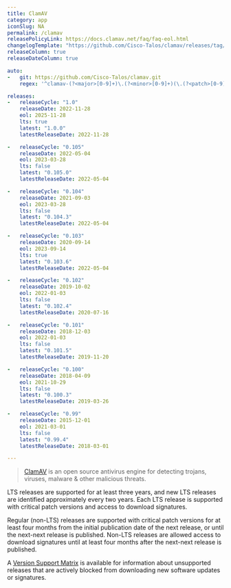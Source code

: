 ```yaml
---
title: ClamAV
category: app
iconSlug: NA
permalink: /clamav
releasePolicyLink: https://docs.clamav.net/faq/faq-eol.html
changelogTemplate: "https://github.com/Cisco-Talos/clamav/releases/tag/clamav-__LATEST__"
releaseColumn: true
releaseDateColumn: true

auto:
-   git: https://github.com/Cisco-Talos/clamav.git
    regex: '^clamav-(?<major>[0-9]+)\.(?<minor>[0-9]+)(\.(?<patch>[0-9]+))?$'

releases:
-   releaseCycle: "1.0"
    releaseDate: 2022-11-28
    eol: 2025-11-28
    lts: true
    latest: "1.0.0"
    latestReleaseDate: 2022-11-28

-   releaseCycle: "0.105"
    releaseDate: 2022-05-04
    eol: 2023-03-28
    lts: false
    latest: "0.105.0"
    latestReleaseDate: 2022-05-04

-   releaseCycle: "0.104"
    releaseDate: 2021-09-03
    eol: 2023-03-28
    lts: false
    latest: "0.104.3"
    latestReleaseDate: 2022-05-04

-   releaseCycle: "0.103"
    releaseDate: 2020-09-14
    eol: 2023-09-14
    lts: true
    latest: "0.103.6"
    latestReleaseDate: 2022-05-04

-   releaseCycle: "0.102"
    releaseDate: 2019-10-02
    eol: 2022-01-03
    lts: false
    latest: "0.102.4"
    latestReleaseDate: 2020-07-16

-   releaseCycle: "0.101"
    releaseDate: 2018-12-03
    eol: 2022-01-03
    lts: false
    latest: "0.101.5"
    latestReleaseDate: 2019-11-20

-   releaseCycle: "0.100"
    releaseDate: 2018-04-09
    eol: 2021-10-29
    lts: false
    latest: "0.100.3"
    latestReleaseDate: 2019-03-26

-   releaseCycle: "0.99"
    releaseDate: 2015-12-01
    eol: 2021-03-01
    lts: false
    latest: "0.99.4"
    latestReleaseDate: 2018-03-01

---
```


> [ClamAV](https://www.clamav.net/) is an open source antivirus engine for detecting trojans,
> viruses, malware & other malicious threats.

LTS releases are supported for at least three years, and new LTS releases are identified
approximately every two years. Each LTS release is supported with critical patch versions and
access to download signatures.

Regular (non-LTS) releases are supported with critical patch versions for at least four months from
the initial publication date of the next release, or until the next-next release is published.
Non-LTS releases are allowed access to download signatures until at least four months after the
next-next release is published.

A [Version Support Matrix](https://docs.clamav.net/faq/faq-eol.html#version-support-matrix) is
available for information about unsupported releases that are actively blocked from downloading new
software updates or signatures.

